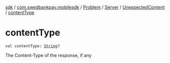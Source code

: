 [sdk](../../../../index.md) / [com.swedbankpay.mobilesdk](../../../index.md) / [Problem](../../index.md) / [Server](../index.md) / [UnexpectedContent](index.md) / [contentType](./content-type.md)

# contentType

`val contentType: `[`String`](https://kotlinlang.org/api/latest/jvm/stdlib/kotlin/-string/index.html)`?`

The Content-Type of the response, if any

